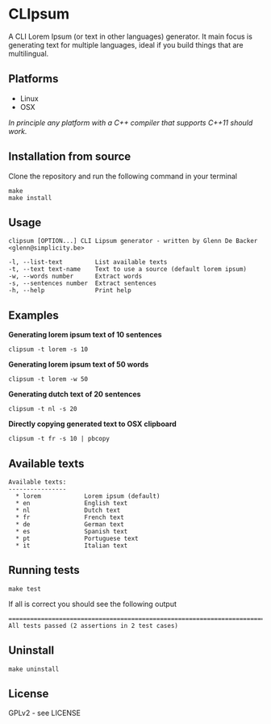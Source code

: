 # CLIpsum

A CLI Lorem Ipsum (or text in other languages) generator. It main focus is generating text for multiple languages, ideal if you build things that are multilingual.

## Platforms

* Linux
* OSX

*In principle any platform with a C++ compiler that supports C++11 should work.*

## Installation from source

Clone the repository and run the following command in your terminal

```
make
make install
```

## Usage

```
clipsum [OPTION...] CLI Lipsum generator - written by Glenn De Backer <glenn@simplicity.be>

-l, --list-text         List available texts
-t, --text text-name    Text to use a source (default lorem ipsum)
-w, --words number      Extract words
-s, --sentences number  Extract sentences
-h, --help              Print help
```

## Examples

**Generating lorem ipsum text of 10 sentences**

```
clipsum -t lorem -s 10
```

**Generating lorem ipsum text of 50 words**

```
clipsum -t lorem -w 50
```

**Generating dutch text of 20 sentences**

```
clipsum -t nl -s 20
```

**Directly copying generated text to OSX clipboard**

```
clipsum -t fr -s 10 | pbcopy
```

## Available texts

```
Available texts:
----------------
  * lorem            Lorem ipsum (default)
  * en               English text
  * nl               Dutch text
  * fr               French text
  * de               German text
  * es               Spanish text
  * pt               Portuguese text
  * it               Italian text
```

## Running tests

```
make test
```

If all is correct you should see the following output

```
===============================================================================
All tests passed (2 assertions in 2 test cases)
```

## Uninstall

```
make uninstall
```

## License

GPLv2 - see LICENSE
